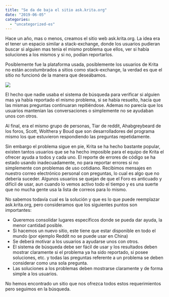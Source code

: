 ```yaml
---
title: "Se da de baja el sitio ask.krita.org"
date: "2019-06-05"
categories: 
  - "uncategorized-es"
---
```


Hace un año, mas o menos, creamos el sitio web ask.krita.org. La idea era el tener un espacio similar a stack-exchange, donde los usuarios pudieran buscar si alguien mas tenia el mismo problema que ellos, ver si había soluciones a los mismos y si no, podían reportarlos.

Posiblemente fue la plataforma usada, posiblemente los usuarios de Krita no están acostumbrados a sitios como stack-exchange, la verdad es que el sitio no funcionó de la manera que deseábamos.

[![](/images/posts/2019/ask.png)](/images/posts/2019/ask.png)

El hecho que nadie usaba el sistema de búsqueda para verificar si alguien mas ya había reportado el mismo problema, si se había resuelto, hacia que las mismas preguntas continuaran repitiéndose. Ademas no parecía que los usuarios mantenían las conversaciones o simplemente no se ayudaban unos con otros.

Al final, era el mismo grupo de personas, Tiar de reddit, Ahabgreybeard de los foros, Scott, Wolthera y Boud que son desarrolladores del programa mismo los que estuvieron respondiendo las preguntas repetidamente.

Sin embargo el problema sigue en pie, Krita se ha hecho bastante popular, existen tantos usuarios que se ha hecho imposible para el equipo de Krita el ofrecer ayuda a todos y cada uno. El reporte de errores de código se ha estado usando inadecuadamente, no para reportar errores si no simplemente con problemas de uso cotidiano. Recibimos mensajes en nuestro correo electrónico personal con preguntas, lo cual es algo que no debería suceder. Algunos usuarios se quejan de que el Foro es anticuado y difícil de usar, aun cuando lo vemos activo todo el tiempo y es una suerte que no mucha gente usa la lista de correos para lo mismo.

No sabemos todavía cual es la solución y que es lo que puede reemplazar ask.krita.org, pero consideramos que los siguientes puntos son importantes:

- Queremos consolidar lugares específicos donde se pueda dar ayuda, la menor cantidad posible.
- Si hacemos un nuevo sitio, este tiene que estar disponible en todo el mundo (por ejemplo Reddit no se puede usar en China)
- Se deberá motivar a los usuarios a ayudarse unos con otros.
- El sistema de búsqueda debe ser fácil de usar y los resultados deben mostrar claramente si el problema ya ha sido reportado, si posee soluciones, etc. y todas las preguntas referente a un problema se deben considerar como una sola pregunta.
- Las soluciones a los problemas deben mostrarse claramente y de forma simple a los usuarios.

No hemos encontrado un sitio que nos ofrezca todos estos requerimientos pero seguimos en la búsqueda.
